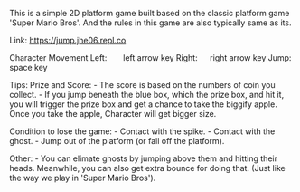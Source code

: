 This is a simple 2D platform game built based on the classic platform game 'Super Mario Bros'.  And the rules in this game are also typically same as its.

Link: https://jump.jhe06.repl.co

Character Movement
 Left:    left arrow key
 Right:   right arrow key
 Jump:    space key

Tips:
Prize and Score:
    - The score is based on the numbers of coin you collect.
    - If you jump beneath the blue box, which the prize box, and hit it, you will trigger the prize box and get a chance to take the biggify apple.  Once you take the apple, Character will get bigger size.

Condition to lose the game:
    - Contact with the spike.
    - Contact with the ghost.
    - Jump out of the platform (or fall off the platform).

Other:
    - You can elimate ghosts by jumping above them and hitting their heads.   Meanwhile, you can also get extra bounce for doing that. (Just like the way we play in 'Super Mario Bros').